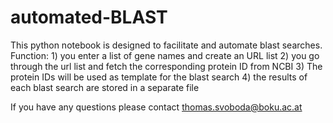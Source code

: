 # automated-BLAST
This python notebook is designed to facilitate and automate blast searches. 
Function: 1) you enter a list of gene names and create an URL list
          2) you go through the url list and fetch the corresponding protein ID from NCBI
          3) The protein IDs will be used as template for the blast search
          4) the results of each blast search are stored in a separate file

If you have any questions please contact thomas.svoboda@boku.ac.at
